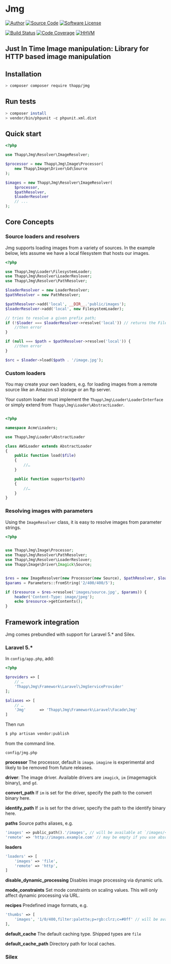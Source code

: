 # Jmg

[![Author](http://img.shields.io/badge/author-iwyg-blue.svg?style=flat-square)](https://github.com/iwyg)
[![Source Code](http://img.shields.io/badge/source-lucid/signal-blue.svg?style=flat-square)](https://github.com/iwyg/jmg/tree/master)
[![Software License](https://img.shields.io/badge/license-MIT-brightgreen.svg?style=flat-square)](https://github.com/iwyg/jmg/blob/master/LICENSE.md)

[![Build Status](https://img.shields.io/travis/iwyg/jmg/master.svg?style=flat-square)](https://travis-ci.org/iwyg/jmg)
[![Code Coverage](https://img.shields.io/coveralls/iwyg/jmg/master.svg?style=flat-square)](https://coveralls.io/r/iwyg/jmg)
[![HHVM](https://img.shields.io/hhvm/thapp/jmg/dev-master.svg?style=flat-square)](http://hhvm.h4cc.de/package/thapp/jmg)

## Just In Time Image manipulation: Library for HTTP based image manipulation

## Installation

```bash
> composer composer require thapp/jmg
```

## Run tests

```bash
> composer install
> vendor/bin/phpunit -c phpunit.xml.dist
```

## Quick start

```php
<?php

use Thapp\Jmg\Resolver\ImageResolver;

$processor = new Thapp\Jmg\Image\Processor(
	new Thapp\Image\Driver\Gd\Source
);

$images = new Thapp\Jmg\Resolver\ImageResolver(
	$processor,
	$pathResolver,
	$loaderResolver
	// ...
);

```
## Core Concepts

### Source loaders and resolvers

Jmg supports loading images from a variety of sources. In the example below,
lets assume we have a local filesystem that hosts our images.

```php
<?php

use Thapp\Jmg\Loader\FilesystemLoader;
use Thapp\Jmg\Resolver\LoaderReslover;
use Thapp\Jmg\Resolver\PathResolver;

$loaderResolver = new LoaderResolver;
$pathResolver = new PathResolver;

$pathResolver->add('local', __DIR__.'public/images');
$loaderResolver->add('local', new FilesystemLoader);

// tries to resolve a given prefix path;
if (!$loader === $loaderResolver->resolve('local')) // returns the FilesystemLoader {
    //then error
}

if (null === $path = $pathResolver->resolve('local')) {
    //then error
}

$src = $loader->load($path . '/image.jpg');


```

### Custom loaders

You may create your own loaders, e.g. for loading images from a remote source like an Amazon s3 storage or an ftp server.

Your custom loader must implement the `Thapp\Jmg\Loader\LoaderInterface` or simply extend from `Thapp\Jmg\Loader\AbstractLoader`.

```php

<?php

namespace Acme\Loaders;

use Thapp\Jmg\Loader\AbstractLoader

class AWSLoader extends AbstractLoader
{
    public function load($file)
    {
        //…
    }

    public function supports($path)
    {
        //…
    }
}

```


### Resolving images with parameters

Using the `ImageResolver` class, it is easy to resolve images from parameter strings.

```php
<?php


use Thapp\Jmg\Image\Processor;
use Thapp\Jmg\Resolver\PathResolver;
use Thapp\Jmg\Resolver\LoaderReslover;
use Thapp\Image\Driver\Imagick\Source;


$res = new ImageResolver(new Processor(new Source), $pathResolver, $loaderResolver);
$params = Parameters::fromString('2/400/400/5');

if ($resource = $res->resolve('images/source.jpg', $params)) {
    header('Content-Type: image/jpeg');
    echo $resource->getContents();
}


```

## Framework integration

Jmg comes prebundled with support for Laravel 5.* and Silex.

### Laravel 5.*

In `config/app.php`, add:

```php
<?php

$providers => [
    // …
    'Thapp\Jmg\Framework\Laravel\JmgServiceProvider'
];

$aliases => [
    // …
    'Jmg'      => 'Thapp\Jmg\Framework\Laravel\Facade\Jmg'
]

```
Then run

```bash
$ php artisan vendor:publish
```

from the command line.

`config/jmg.php`

**processor**
The processor, default is `image`. `imagine` is experimental and likely to be removed from future releases.

**driver**:
The image driver. Available drivers are `imagick`, `im` (imagemagick binary), and `gd`.

**convert_path**
If `im` is set for the driver, specify the path to the convert binary here.

**identify_path**
If `im` is set for the driver, specify the path to the identify binary here.

**paths**
Source paths aliases, e.g.

```php
'images' => public_path().'/images', // will be available at `/images/<params>/image.jpg`
'remote' => 'http://images.example.com' // may be empty if you use absolute urls
```

**loaders**

```php
'loaders' => [
    'images' => 'file',
    'remote' => 'http',
]
```

**disable\_dynamic\_processing**
Disables image processing via dynamic urls.

**mode\_constraints**
Set mode constraints on scaling values. This will only affect dynamic processing via URL.

**recipes**
Predefined image formats, e.g.

```php
'thumbs' => [
    'images', '1/0/400,filter:palette;p=rgb:clrz;c=#0ff' // will be available at `/thumbs/image.jpg`
],
```
**default\_cache**
The default caching type. Shipped types are `file`

**default\_cache\_path**
Directory path for local caches.

### Silex
